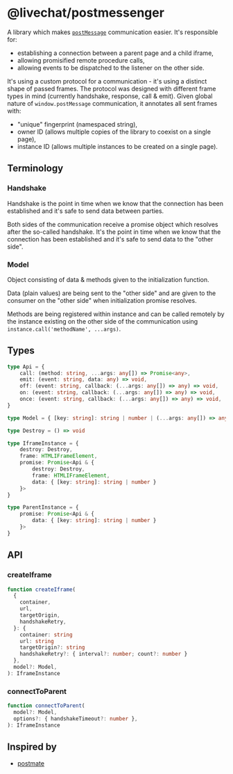 # @livechat/postmessenger

A library which makes [`postMessage`](https://developer.mozilla.org/en-US/docs/Web/API/Window/postMessage) communication easier. It's responsible for:

- establishing a connection between a parent page and a child iframe,
- allowing promisified remote procedure calls,
- allowing events to be dispatched to the listener on the other side.

It's using a custom protocol for a communication - it's using a distinct shape of passed frames. The protocol was designed with different frame types in mind (currently handshake, response, call & emit). Given global nature of `window.postMessage` communication, it annotates all sent frames with:

- "unique" fingerprint (namespaced string),
- owner ID (allows multiple copies of the library to coexist on a single page),
- instance ID (allows multiple instances to be created on a single page).

## Terminology

### Handshake

Handshake is the point in time when we know that the connection has been established and it's safe to send data between parties.

Both sides of the communication receive a promise object which resolves after the so-called handshake. It's the point in time when we know that the connection has been established and it's safe to send data to the "other side".

### Model

Object consisting of data & methods given to the initialization function.

Data (plain values) are being sent to the "other side" and are given to the consumer on the "other side" when initialization promise resolves.

Methods are being registered within instance and can be called remotely by the instance existing on the other side of the communication using `instance.call('methodName', ...args)`.

## Types

```ts
type Api = {
    call: (method: string, ...args: any[]) => Promise<any>,
    emit: (event: string, data: any) => void,
    off: (event: string, callback: (...args: any[]) => any) => void,
    on: (event: string, callback: (...args: any[]) => any) => void,
    once: (event: string, callback: (...args: any[]) => any) => void,
}

type Model = { [key: string]: string | number | (...args: any[]) => any }

type Destroy = () => void

type IframeInstance = {
    destroy: Destroy,
    frame: HTMLIFrameElement,
    promise: Promise<Api & {
        destroy: Destroy,
        frame: HTMLIFrameElement,
        data: { [key: string]: string | number }
    }>
}

type ParentInstance = {
    promise: Promise<Api & {
        data: { [key: string]: string | number }
    }>
}
```

## API

### createIframe

```ts
function createIframe(
  {
    container,
    url,
    targetOrigin,
    handshakeRetry,
  }: {
    container: string
    url: string
    targetOrigin?: string
    handshakeRetry?: { interval?: number; count?: number }
  },
  model?: Model,
): IframeInstance
```

### connectToParent

```ts
function connectToParent(
  model?: Model,
  options?: { handshakeTimeout?: number },
): IframeInstance
```

## Inspired by

- [postmate](https://github.com/dollarshaveclub/postmate)
